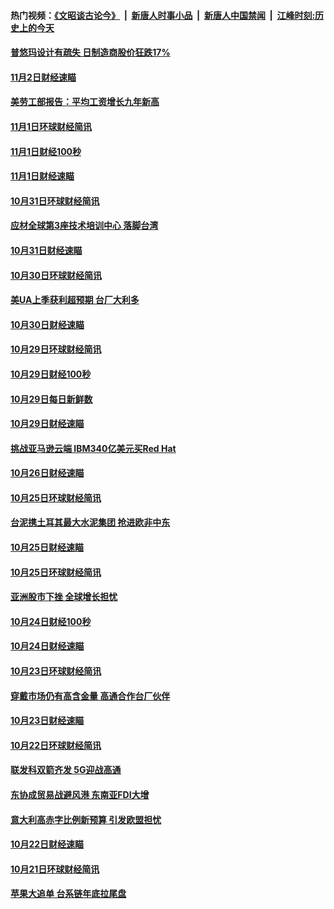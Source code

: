 #### 热门视频：[《文昭谈古论今》](https://github.com/gfw-breaker/wenzhao/blob/master/README.md?t=11041833) &nbsp;|&nbsp; [新唐人时事小品](https://github.com/gfw-breaker/ntdtv-comedy/blob/master/README.md?t=11041833) &nbsp;|&nbsp; [新唐人中国禁闻](https://github.com/gfw-breaker/ntdtv-news/blob/master/README.md?t=11041833) &nbsp;|&nbsp; [江峰时刻:历史上的今天](https://github.com/gfw-breaker/today-in-history/blob/master/README.md?t=11041833) 

#### [普悠玛设计有疏失 日制造商股价狂跌17%](../pages/news208/a1398015.md?t=11041833) 

#### [11月2日财经速瞄](../pages/news208/a1397864.md?t=11041833) 

#### [美劳工部报告：平均工资增长九年新高](../pages/news208/a1397816.md?t=11041833) 

#### [11月1日环球财经简讯](../pages/news208/a1397814.md?t=11041833) 

#### [11月1日财经100秒](../pages/news208/a1397785.md?t=11041833) 

#### [11月1日财经速瞄](../pages/news208/a1397712.md?t=11041833) 

#### [10月31日环球财经简讯](../pages/news208/a1397656.md?t=11041833) 

#### [应材全球第3座技术培训中心 落脚台湾](../pages/news208/a1397640.md?t=11041833) 

#### [10月31日财经速瞄](../pages/news208/a1397568.md?t=11041833) 

#### [10月30日环球财经简讯](../pages/news208/a1397518.md?t=11041833) 

#### [美UA上季获利超预期 台厂大利多](../pages/news208/a1397486.md?t=11041833) 

#### [10月30日财经速瞄](../pages/news208/a1397400.md?t=11041833) 

#### [10月29日环球财经简讯](../pages/news208/a1397356.md?t=11041833) 

#### [10月29日财经100秒](../pages/news208/a1397325.md?t=11041833) 

#### [10月29日每日新鲜数](../pages/news208/a1397258.md?t=11041833) 

#### [10月29日财经速瞄](../pages/news208/a1397251.md?t=11041833) 

#### [挑战亚马逊云端 IBM340亿美元买Red Hat](../pages/news208/a1397170.md?t=11041833) 

#### [10月26日财经速瞄](../pages/news208/a1396948.md?t=11041833) 

#### [10月25日环球财经简讯](../pages/news208/a1396909.md?t=11041833) 

#### [台泥携土耳其最大水泥集团 抢进欧非中东](../pages/news208/a1396899.md?t=11041833) 

#### [10月25日财经速瞄](../pages/news208/a1396828.md?t=11041833) 

#### [10月25日环球财经简讯](../pages/news208/a1396771.md?t=11041833) 

#### [亚洲股市下挫 全球增长担忧](../pages/news208/a1396757.md?t=11041833) 

#### [10月24日财经100秒](../pages/news208/a1396750.md?t=11041833) 

#### [10月24日财经速瞄](../pages/news208/a1396676.md?t=11041833) 

#### [10月23日环球财经简讯](../pages/news208/a1396638.md?t=11041833) 

#### [穿戴市场仍有高含金量 高通合作台厂伙伴](../pages/news208/a1396618.md?t=11041833) 

#### [10月23日财经速瞄](../pages/news208/a1396523.md?t=11041833) 

#### [10月22日环球财经简讯](../pages/news208/a1396479.md?t=11041833) 

#### [联发科双箭齐发 5G迎战高通](../pages/news208/a1396463.md?t=11041833) 

#### [东协成贸易战避风港 东南亚FDI大增](../pages/news208/a1396462.md?t=11041833) 

#### [意大利高赤字比例新预算 引发欧盟担忧](../pages/news208/a1396344.md?t=11041833) 

#### [10月22日财经速瞄](../pages/news208/a1396383.md?t=11041833) 

#### [10月21日环球财经简讯](../pages/news208/a1396338.md?t=11041833) 

#### [苹果大追单 台系链年底拉尾盘](../pages/news208/a1396320.md?t=11041833) 

